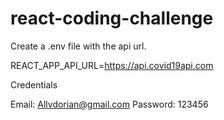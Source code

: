 # react-coding-challenge

Create a .env file with the api url.

REACT_APP_API_URL=https://api.covid19api.com

Credentials

Email: Allvdorian@gmail.com
Password: 123456
